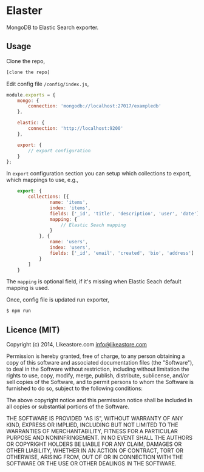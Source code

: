 # Elaster

MongoDB to Elastic Search exporter.

## Usage

Clone the repo,

```bash
[clone the repo]
```

Edit config file `/config/index.js`,

```js
module.exports = {
	mongo: {
		connection: 'mongodb://localhost:27017/exampledb'
	},

	elastic: {
		connection: 'http://localhost:9200'
	},

	export: {
		// export configuration
	}
};

```

In `export` configuration section you can setup which collections to export, which mappings to use, e.g.,

```js
	export: {
		collections: [{
				name: 'items',
				index: 'items',
				fields: ['_id', 'title', 'description', 'user', 'date'],
				mapping: {
					// Elastic Seach mapping
				}
			}, {
				name: 'users',
				index: 'users',
				fields: ['_id', 'email', 'created', 'bio', 'address']
			}
		]
	}
```

The `mapping` is optional field, if it's missing when Elastic Seach default mapping is used.

Once, config file is updated run exporter,

```bash
$ npm run
```

## Licence (MIT)

Copyright (c) 2014, Likeastore.com info@likeastore.com

Permission is hereby granted, free of charge, to any person obtaining a copy of this software and associated documentation files (the "Software"), to deal in the Software without restriction, including without limitation the rights to use, copy, modify, merge, publish, distribute, sublicense, and/or sell copies of the Software, and to permit persons to whom the Software is furnished to do so, subject to the following conditions:

The above copyright notice and this permission notice shall be included in all copies or substantial portions of the Software.

THE SOFTWARE IS PROVIDED "AS IS", WITHOUT WARRANTY OF ANY KIND, EXPRESS OR IMPLIED, INCLUDING BUT NOT LIMITED TO THE WARRANTIES OF MERCHANTABILITY, FITNESS FOR A PARTICULAR PURPOSE AND NONINFRINGEMENT. IN NO EVENT SHALL THE AUTHORS OR COPYRIGHT HOLDERS BE LIABLE FOR ANY CLAIM, DAMAGES OR OTHER LIABILITY, WHETHER IN AN ACTION OF CONTRACT, TORT OR OTHERWISE, ARISING FROM, OUT OF OR IN CONNECTION WITH THE SOFTWARE OR THE USE OR OTHER DEALINGS IN THE SOFTWARE.
